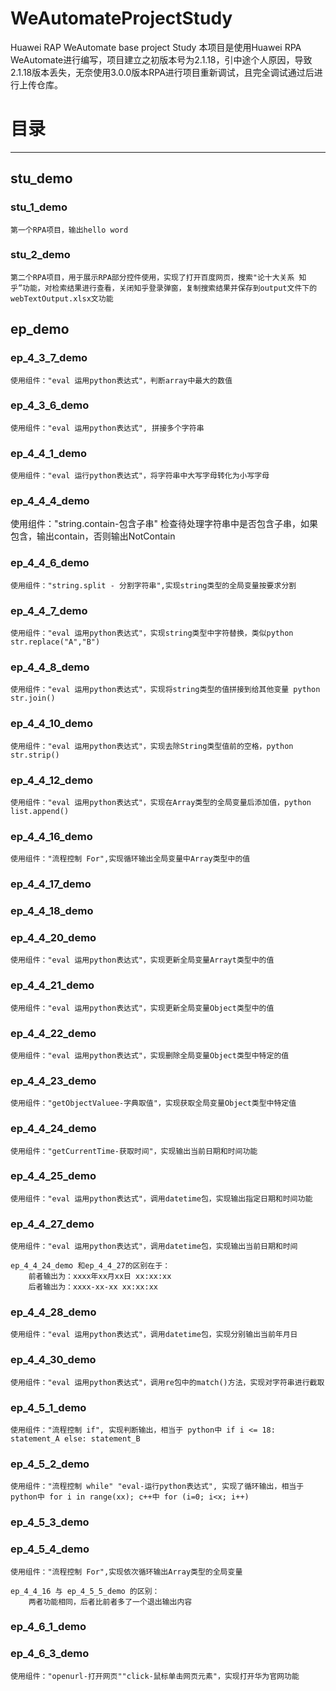 # WeAutomateProjectStudy
Huawei RAP WeAutomate base project Study
本项目是使用Huawei RPA WeAutomate进行编写，项目建立之初版本号为2.1.18，引中途个人原因，导致2.1.18版本丢失，无奈使用3.0.0版本RPA进行项目重新调试，且完全调试通过后进行上传仓库。

# 目录

***
## stu_demo
### stu_1_demo
    第一个RPA项目，输出hello word

### stu_2_demo
    第二个RPA项目，用于展示RPA部分控件使用，实现了打开百度网页，搜索"论十大关系 知乎”功能，对检索结果进行查看，关闭知乎登录弹窗，复制搜索结果并保存到output文件下的 webTextOutput.xlsx文功能

## ep_demo


### ep_4_3_7_demo
    使用组件："eval 运用python表达式"，判断array中最大的数值

### ep_4_3_6_demo
    使用组件："eval 运用python表达式", 拼接多个字符串

### ep_4_4_1_demo
    使用组件："eval 运行python表达式"，将字符串中大写字母转化为小写字母

### ep_4_4_4_demo
   使用组件："string.contain-包含子串" 检查待处理字符串中是否包含子串，如果包含，输出contain，否则输出NotContain

### ep_4_4_6_demo
    使用组件："string.split - 分割字符串",实现string类型的全局变量按要求分割


### ep_4_4_7_demo
    使用组件："eval 运用python表达式"，实现string类型中字符替换，类似python str.replace("A","B")

### ep_4_4_8_demo
    使用组件："eval 运用python表达式"，实现将string类型的值拼接到给其他变量 python str.join()

### ep_4_4_10_demo
    使用组件："eval 运用python表达式"，实现去除String类型值前的空格，python str.strip()

### ep_4_4_12_demo
    使用组件："eval 运用python表达式"，实现在Array类型的全局变量后添加值，python list.append()

### ep_4_4_16_demo
    使用组件："流程控制 For",实现循环输出全局变量中Array类型中的值

### ep_4_4_17_demo

### ep_4_4_18_demo


### ep_4_4_20_demo
    使用组件："eval 运用python表达式"，实现更新全局变量Arrayt类型中的值
### ep_4_4_21_demo
    使用组件："eval 运用python表达式"，实现更新全局变量Object类型中的值

### ep_4_4_22_demo
    使用组件："eval 运用python表达式"，实现删除全局变量Object类型中特定的值

### ep_4_4_23_demo
    使用组件："getObjectValuee-字典取值"，实现获取全局变量Object类型中特定值
    
### ep_4_4_24_demo
    使用组件："getCurrentTime-获取时间"，实现输出当前日期和时间功能

### ep_4_4_25_demo
    使用组件："eval 运用python表达式"，调用datetime包，实现输出指定日期和时间功能

### ep_4_4_27_demo
    使用组件："eval 运用python表达式"，调用datetime包，实现输出当前日期和时间

    ep_4_4_24_demo 和ep_4_4_27的区别在于：
        前者输出为：xxxx年xx月xx日 xx:xx:xx
        后者输出为：xxxx-xx-xx xx:xx:xx

### ep_4_4_28_demo
    使用组件："eval 运用python表达式"，调用datetime包，实现分别输出当前年月日

### ep_4_4_30_demo
    使用组件："eval 运用python表达式"，调用re包中的match()方法，实现对字符串进行截取

### ep_4_5_1_demo
    使用组件："流程控制 if", 实现判断输出，相当于 python中 if i <= 18: statement_A else: statement_B

### ep_4_5_2_demo
    使用组件："流程控制 while" "eval-运行python表达式", 实现了循环输出，相当于 python中 for i in range(xx); c++中 for (i=0; i<x; i++)

### ep_4_5_3_demo
### ep_4_5_4_demo
    使用组件："流程控制 For",实现依次循环输出Array类型的全局变量

    ep_4_4_16 与 ep_4_5_5_demo 的区别：
        两者功能相同，后者比前者多了一个退出输出内容

### ep_4_6_1_demo


### ep_4_6_3_demo
    使用组件："openurl-打开网页""click-鼠标单击网页元素"，实现打开华为官网功能

    
